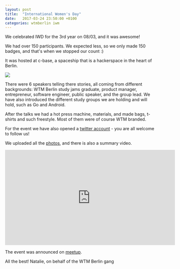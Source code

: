 ```yaml
---
layout: post
title:  "International Women's Day"
date:   2017-03-24 23:50:00 +0100
categories: wtmberlin iwm
---
```

<img class="img-responsive feature-image" src="{{ site.baseurl }}/img/posts/iwd-2017-1.jpg" style="display:none">

We celebrated IWD for the 3rd year on 08/03, and it was awesome!

We had over 150 participants. We expected less, so we only made 150 badges, and that's when we stopped our count :)

It was hosted at c-base, a spaceship that is a hackerspace in the heart of Berlin.

<img src="{{ site.baseurl }}/img/posts/iwd-2017-2.jpg">

There were 6 speakers telling there stories, all coming from different backgrounds:
WTM Berlin study jams graduate, product manager, entrepreneur, software engineer, public speaker, and the group lead. We have also introduced the different study groups we are holding and will hold, such as Go and Android.

After the talks we had a hot press machine, materials, and made bags, t-shirts and such freestyle. Most of them were of course WTM branded.

For the event we have also opened a [twitter account](https://twitter.com/wtm_berlin) - you are all welcome to follow us!

We uploaded all the [photos](https://www.facebook.com/pg/WomenTechmakersBerlinPage/photos/?tab=album&album_id=1299639716791606), and there is also a summary video.

<iframe width="560" height="315" src="https://www.youtube.com/embed/1RmKXYcL20I" frameborder="0" allowfullscreen></iframe>

The event was announced on [meetup](https://www.meetup.com/Women-Techmakers-Berlin).

All the best!
Natalie, on behalf of the WTM Berlin gang
